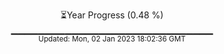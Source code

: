 <p align="center">
⏳Year Progress (0.48 %) <br>
▁▁▁▁▁▁▁▁▁▁▁▁▁▁▁▁▁▁▁▁▁▁▁▁▁▁▁▁▁▁ <br>
<sub>Updated: Mon, 02 Jan 2023 18:02:36 GMT</sub>
</p>

